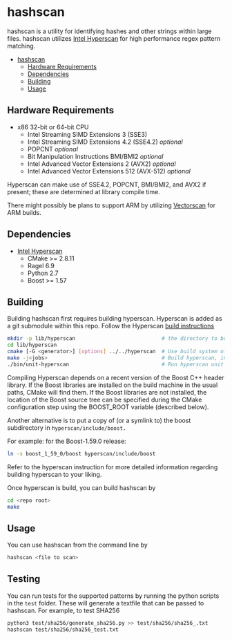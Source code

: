# hashscan

hashscan is a utility for identifying hashes and other strings within large files. hashscan utilizes [Intel Hyperscan](https://github.com/intel/hyperscan) for high performance regex pattern matching.

- [hashscan](#hashscan)
  - [Hardware Requirements](#hardware-requirements)
  - [Dependencies](#dependencies)
  - [Building](#building)
  - [Usage](#usage)

## Hardware Requirements

- x86 32-bit or 64-bit CPU
  - Intel Streaming SIMD Extensions 3 (SSE3)
  - Intel Streaming SIMD Extensions 4.2 (SSE4.2) *optional*
  - POPCNT *optional*
  - Bit Manipulation Instructions BMI/BMI2 *optional*
  - Intel Advanced Vector Extensions 2 (AVX2) *optional*
  - Intel Advanced Vector Extensions 512 (AVX-512) *optional*

Hyperscan can make use of SSE4.2, POPCNT, BMI/BMI2, and AVX2 if present; these are determined at library compile time.

There might possibly be plans to support ARM by utilizing [Vectorscan](https://github.com/VectorCamp/vectorscan) for ARM builds.

## Dependencies

- [Intel Hyperscan](https://github.com/intel/hyperscan)
  - CMake >= 2.8.11
  - Ragel 6.9
  - Python 2.7
  - Boost >= 1.57

## Building

Building hashscan first requires building hyperscan. Hyperscan is added as a git submodule within this repo. Follow the Hyperscan [build instructions](https://intel.github.io/hyperscan/dev-reference/getting_started.html)

```sh
mkdir -p lib/hyperscan                            # the directory to build hyperscan
cd lib/hyperscan 
cmake [-G <generator>] [options] ../../hyperscan  # Use build system of your liking, by default is make.
make -j<jobs>                                     # Build hyperscan, in this line using make in parallel as the generator. Use the generator you chose
./bin/unit-hyperscan                              # Run hyperscan unit tests
```

Compiling Hyperscan depends on a recent version of the Boost C++ header library. If the Boost libraries are installed on the build machine in the usual paths, CMake will find them. If the Boost libraries are not installed, the location of the Boost source tree can be specified during the CMake configuration step using the BOOST_ROOT variable (described below).

Another alternative is to put a copy of (or a symlink to) the boost subdirectory in `hyperscan/include/boost.`

For example: for the Boost-1.59.0 release:

```sh
ln -s boost_1_59_0/boost hyperscan/include/boost
```

Refer to the hyperscan instruction for more detailed information regarding building hyperscan to your liking.

Once hyperscan is build, you can build hashscan by

```sh
cd <repo root>
make
```

## Usage

You can use hashscan from the command line by

```sh
hashscan <file to scan>
```

## Testing

You can run tests for the supported patterns by running the python scripts in the `test` folder. These will generate a textfile that can be passed to hashscan. For example, to test SHA256

```sh 
python3 test/sha256/generate_sha256.py >> test/sha256/sha256_.txt 
hashscan test/sha256/sha256_test.txt
```

